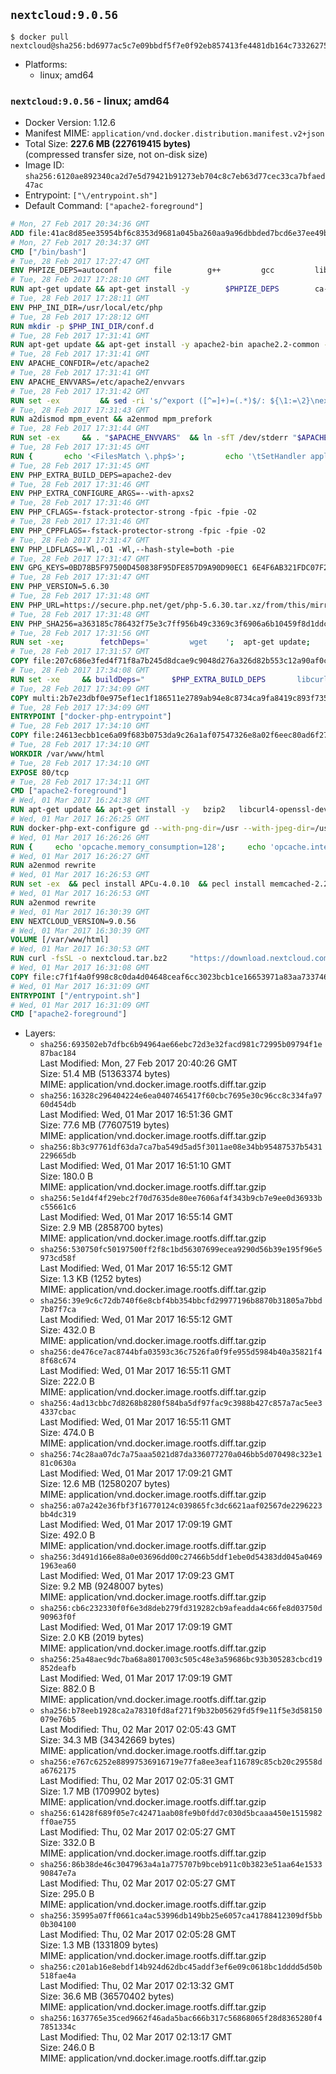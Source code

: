 ## `nextcloud:9.0.56`

```console
$ docker pull nextcloud@sha256:bd6977ac5c7e09bbdf5f7e0f92eb857413fe4481db164c73326275d0ec6623ee
```

-	Platforms:
	-	linux; amd64

### `nextcloud:9.0.56` - linux; amd64

-	Docker Version: 1.12.6
-	Manifest MIME: `application/vnd.docker.distribution.manifest.v2+json`
-	Total Size: **227.6 MB (227619415 bytes)**  
	(compressed transfer size, not on-disk size)
-	Image ID: `sha256:6120ae892340ca2d7e5d79421b91273eb704c8c7eb63d77cec33ca7bfaed47ac`
-	Entrypoint: `["\/entrypoint.sh"]`
-	Default Command: `["apache2-foreground"]`

```dockerfile
# Mon, 27 Feb 2017 20:34:36 GMT
ADD file:41ac8d85ee35954bf6c8353d9681a045ba260aa9a96dbbded7bcd6e37ee49bea in / 
# Mon, 27 Feb 2017 20:34:37 GMT
CMD ["/bin/bash"]
# Tue, 28 Feb 2017 17:27:47 GMT
ENV PHPIZE_DEPS=autoconf 		file 		g++ 		gcc 		libc-dev 		make 		pkg-config 		re2c
# Tue, 28 Feb 2017 17:28:10 GMT
RUN apt-get update && apt-get install -y 		$PHPIZE_DEPS 		ca-certificates 		curl 		libedit2 		libsqlite3-0 		libxml2 		xz-utils 	--no-install-recommends && rm -r /var/lib/apt/lists/*
# Tue, 28 Feb 2017 17:28:11 GMT
ENV PHP_INI_DIR=/usr/local/etc/php
# Tue, 28 Feb 2017 17:28:12 GMT
RUN mkdir -p $PHP_INI_DIR/conf.d
# Tue, 28 Feb 2017 17:31:41 GMT
RUN apt-get update && apt-get install -y apache2-bin apache2.2-common --no-install-recommends && rm -rf /var/lib/apt/lists/*
# Tue, 28 Feb 2017 17:31:41 GMT
ENV APACHE_CONFDIR=/etc/apache2
# Tue, 28 Feb 2017 17:31:41 GMT
ENV APACHE_ENVVARS=/etc/apache2/envvars
# Tue, 28 Feb 2017 17:31:42 GMT
RUN set -ex 		&& sed -ri 's/^export ([^=]+)=(.*)$/: ${\1:=\2}\nexport \1/' "$APACHE_ENVVARS" 		&& . "$APACHE_ENVVARS" 	&& for dir in 		"$APACHE_LOCK_DIR" 		"$APACHE_RUN_DIR" 		"$APACHE_LOG_DIR" 		/var/www/html 	; do 		rm -rvf "$dir" 		&& mkdir -p "$dir" 		&& chown -R "$APACHE_RUN_USER:$APACHE_RUN_GROUP" "$dir"; 	done
# Tue, 28 Feb 2017 17:31:43 GMT
RUN a2dismod mpm_event && a2enmod mpm_prefork
# Tue, 28 Feb 2017 17:31:44 GMT
RUN set -ex 	&& . "$APACHE_ENVVARS" 	&& ln -sfT /dev/stderr "$APACHE_LOG_DIR/error.log" 	&& ln -sfT /dev/stdout "$APACHE_LOG_DIR/access.log" 	&& ln -sfT /dev/stdout "$APACHE_LOG_DIR/other_vhosts_access.log"
# Tue, 28 Feb 2017 17:31:45 GMT
RUN { 		echo '<FilesMatch \.php$>'; 		echo '\tSetHandler application/x-httpd-php'; 		echo '</FilesMatch>'; 		echo; 		echo 'DirectoryIndex disabled'; 		echo 'DirectoryIndex index.php index.html'; 		echo; 		echo '<Directory /var/www/>'; 		echo '\tOptions -Indexes'; 		echo '\tAllowOverride All'; 		echo '</Directory>'; 	} | tee "$APACHE_CONFDIR/conf-available/docker-php.conf" 	&& a2enconf docker-php
# Tue, 28 Feb 2017 17:31:45 GMT
ENV PHP_EXTRA_BUILD_DEPS=apache2-dev
# Tue, 28 Feb 2017 17:31:46 GMT
ENV PHP_EXTRA_CONFIGURE_ARGS=--with-apxs2
# Tue, 28 Feb 2017 17:31:46 GMT
ENV PHP_CFLAGS=-fstack-protector-strong -fpic -fpie -O2
# Tue, 28 Feb 2017 17:31:46 GMT
ENV PHP_CPPFLAGS=-fstack-protector-strong -fpic -fpie -O2
# Tue, 28 Feb 2017 17:31:47 GMT
ENV PHP_LDFLAGS=-Wl,-O1 -Wl,--hash-style=both -pie
# Tue, 28 Feb 2017 17:31:47 GMT
ENV GPG_KEYS=0BD78B5F97500D450838F95DFE857D9A90D90EC1 6E4F6AB321FDC07F2C332E3AC2BF0BC433CFC8B3
# Tue, 28 Feb 2017 17:31:47 GMT
ENV PHP_VERSION=5.6.30
# Tue, 28 Feb 2017 17:31:48 GMT
ENV PHP_URL=https://secure.php.net/get/php-5.6.30.tar.xz/from/this/mirror PHP_ASC_URL=https://secure.php.net/get/php-5.6.30.tar.xz.asc/from/this/mirror
# Tue, 28 Feb 2017 17:31:48 GMT
ENV PHP_SHA256=a363185c786432f75e3c7ff956b49c3369c3f6906a6b10459f8d1ddc22f70805 PHP_MD5=68753955a8964ae49064c6424f81eb3e
# Tue, 28 Feb 2017 17:31:56 GMT
RUN set -xe; 		fetchDeps=' 		wget 	'; 	apt-get update; 	apt-get install -y --no-install-recommends $fetchDeps; 	rm -rf /var/lib/apt/lists/*; 		mkdir -p /usr/src; 	cd /usr/src; 		wget -O php.tar.xz "$PHP_URL"; 		if [ -n "$PHP_SHA256" ]; then 		echo "$PHP_SHA256 *php.tar.xz" | sha256sum -c -; 	fi; 	if [ -n "$PHP_MD5" ]; then 		echo "$PHP_MD5 *php.tar.xz" | md5sum -c -; 	fi; 		if [ -n "$PHP_ASC_URL" ]; then 		wget -O php.tar.xz.asc "$PHP_ASC_URL"; 		export GNUPGHOME="$(mktemp -d)"; 		for key in $GPG_KEYS; do 			gpg --keyserver ha.pool.sks-keyservers.net --recv-keys "$key"; 		done; 		gpg --batch --verify php.tar.xz.asc php.tar.xz; 		rm -r "$GNUPGHOME"; 	fi; 		apt-get purge -y --auto-remove $fetchDeps
# Tue, 28 Feb 2017 17:31:57 GMT
COPY file:207c686e3fed4f71f8a7b245d8dcae9c9048d276a326d82b553c12a90af0c0ca in /usr/local/bin/ 
# Tue, 28 Feb 2017 17:34:08 GMT
RUN set -xe 	&& buildDeps=" 		$PHP_EXTRA_BUILD_DEPS 		libcurl4-openssl-dev 		libedit-dev 		libsqlite3-dev 		libssl-dev 		libxml2-dev 	" 	&& apt-get update && apt-get install -y $buildDeps --no-install-recommends && rm -rf /var/lib/apt/lists/* 		&& export CFLAGS="$PHP_CFLAGS" 		CPPFLAGS="$PHP_CPPFLAGS" 		LDFLAGS="$PHP_LDFLAGS" 	&& docker-php-source extract 	&& cd /usr/src/php 	&& ./configure 		--with-config-file-path="$PHP_INI_DIR" 		--with-config-file-scan-dir="$PHP_INI_DIR/conf.d" 				--disable-cgi 				--enable-ftp 		--enable-mbstring 		--enable-mysqlnd 				--with-curl 		--with-libedit 		--with-openssl 		--with-zlib 				$PHP_EXTRA_CONFIGURE_ARGS 	&& make -j "$(nproc)" 	&& make install 	&& { find /usr/local/bin /usr/local/sbin -type f -executable -exec strip --strip-all '{}' + || true; } 	&& make clean 	&& docker-php-source delete 		&& apt-get purge -y --auto-remove -o APT::AutoRemove::RecommendsImportant=false $buildDeps
# Tue, 28 Feb 2017 17:34:09 GMT
COPY multi:2b7e23dbf0e975ef1ec1f186511e2789ab94e8c8734ca9fa8419c893f7357d6c in /usr/local/bin/ 
# Tue, 28 Feb 2017 17:34:09 GMT
ENTRYPOINT ["docker-php-entrypoint"]
# Tue, 28 Feb 2017 17:34:10 GMT
COPY file:24613ecbb1ce6a09f683b0753da9c26a1af07547326e8a02f6eec80ad6f2774a in /usr/local/bin/ 
# Tue, 28 Feb 2017 17:34:10 GMT
WORKDIR /var/www/html
# Tue, 28 Feb 2017 17:34:10 GMT
EXPOSE 80/tcp
# Tue, 28 Feb 2017 17:34:11 GMT
CMD ["apache2-foreground"]
# Wed, 01 Mar 2017 16:24:38 GMT
RUN apt-get update && apt-get install -y   bzip2   libcurl4-openssl-dev   libfreetype6-dev   libicu-dev   libjpeg-dev   libldap2-dev   libmcrypt-dev   libmemcached-dev   libpng12-dev   libpq-dev   libxml2-dev   && rm -rf /var/lib/apt/lists/*
# Wed, 01 Mar 2017 16:26:25 GMT
RUN docker-php-ext-configure gd --with-png-dir=/usr --with-jpeg-dir=/usr   && docker-php-ext-configure ldap --with-libdir=lib/x86_64-linux-gnu   && docker-php-ext-install gd exif intl mbstring mcrypt ldap mysql opcache pdo_mysql pdo_pgsql pgsql zip
# Wed, 01 Mar 2017 16:26:26 GMT
RUN {     echo 'opcache.memory_consumption=128';     echo 'opcache.interned_strings_buffer=8';     echo 'opcache.max_accelerated_files=4000';     echo 'opcache.revalidate_freq=60';     echo 'opcache.fast_shutdown=1';     echo 'opcache.enable_cli=1';   } > /usr/local/etc/php/conf.d/opcache-recommended.ini
# Wed, 01 Mar 2017 16:26:27 GMT
RUN a2enmod rewrite
# Wed, 01 Mar 2017 16:26:53 GMT
RUN set -ex  && pecl install APCu-4.0.10  && pecl install memcached-2.2.0  && pecl install redis-2.2.8  && docker-php-ext-enable apcu redis memcached
# Wed, 01 Mar 2017 16:26:53 GMT
RUN a2enmod rewrite
# Wed, 01 Mar 2017 16:30:39 GMT
ENV NEXTCLOUD_VERSION=9.0.56
# Wed, 01 Mar 2017 16:30:39 GMT
VOLUME [/var/www/html]
# Wed, 01 Mar 2017 16:30:53 GMT
RUN curl -fsSL -o nextcloud.tar.bz2     "https://download.nextcloud.com/server/releases/nextcloud-${NEXTCLOUD_VERSION}.tar.bz2"  && curl -fsSL -o nextcloud.tar.bz2.asc     "https://download.nextcloud.com/server/releases/nextcloud-${NEXTCLOUD_VERSION}.tar.bz2.asc"  && export GNUPGHOME="$(mktemp -d)"  && gpg --keyserver ha.pool.sks-keyservers.net --recv-keys 28806A878AE423A28372792ED75899B9A724937A  && gpg --batch --verify nextcloud.tar.bz2.asc nextcloud.tar.bz2  && rm -r "$GNUPGHOME" nextcloud.tar.bz2.asc  && tar -xjf nextcloud.tar.bz2 -C /usr/src/  && rm nextcloud.tar.bz2
# Wed, 01 Mar 2017 16:31:08 GMT
COPY file:c7f1f4a0f998c8c0da4d04648ceaf6cc3023bcb1ce16653971a83aa733746efc in /entrypoint.sh 
# Wed, 01 Mar 2017 16:31:09 GMT
ENTRYPOINT ["/entrypoint.sh"]
# Wed, 01 Mar 2017 16:31:09 GMT
CMD ["apache2-foreground"]
```

-	Layers:
	-	`sha256:693502eb7dfbc6b94964ae66ebc72d3e32facd981c72995b09794f1e87bac184`  
		Last Modified: Mon, 27 Feb 2017 20:40:26 GMT  
		Size: 51.4 MB (51363374 bytes)  
		MIME: application/vnd.docker.image.rootfs.diff.tar.gzip
	-	`sha256:16328c296404224e6ea0407465417f60cbc7695e30c96cc8c334fa9760d454db`  
		Last Modified: Wed, 01 Mar 2017 16:51:36 GMT  
		Size: 77.6 MB (77607519 bytes)  
		MIME: application/vnd.docker.image.rootfs.diff.tar.gzip
	-	`sha256:8b3c97761df63da7ca7ba549d5ad5f3011ae08e34bb95487537b5431229665db`  
		Last Modified: Wed, 01 Mar 2017 16:51:10 GMT  
		Size: 180.0 B  
		MIME: application/vnd.docker.image.rootfs.diff.tar.gzip
	-	`sha256:5e1d4f4f29ebc2f70d7635de80ee7606af4f343b9cb7e9ee0d36933bc55661c6`  
		Last Modified: Wed, 01 Mar 2017 16:55:14 GMT  
		Size: 2.9 MB (2858700 bytes)  
		MIME: application/vnd.docker.image.rootfs.diff.tar.gzip
	-	`sha256:530750fc50197500ff2f8c1bd56307699ecea9290d56b39e195f96e5973cd58f`  
		Last Modified: Wed, 01 Mar 2017 16:55:12 GMT  
		Size: 1.3 KB (1252 bytes)  
		MIME: application/vnd.docker.image.rootfs.diff.tar.gzip
	-	`sha256:39e9c6c72db740f6e8cbf4bb354bbcfd29977196b8870b31805a7bbd7b87f7ca`  
		Last Modified: Wed, 01 Mar 2017 16:55:12 GMT  
		Size: 432.0 B  
		MIME: application/vnd.docker.image.rootfs.diff.tar.gzip
	-	`sha256:de476ce7ac8744bfa03593c36c7526fa0f9fe955d5984b40a35821f48f68c674`  
		Last Modified: Wed, 01 Mar 2017 16:55:11 GMT  
		Size: 222.0 B  
		MIME: application/vnd.docker.image.rootfs.diff.tar.gzip
	-	`sha256:4ad13cbbc7d8268b8280f584ba5df97fac9c3988b427c857a7ac5ee34337cbac`  
		Last Modified: Wed, 01 Mar 2017 16:55:11 GMT  
		Size: 474.0 B  
		MIME: application/vnd.docker.image.rootfs.diff.tar.gzip
	-	`sha256:74c28aa07dc7a75aaa5021d87da336077270a046bb5d070498c323e181c0630a`  
		Last Modified: Wed, 01 Mar 2017 17:09:21 GMT  
		Size: 12.6 MB (12580207 bytes)  
		MIME: application/vnd.docker.image.rootfs.diff.tar.gzip
	-	`sha256:a07a242e36fbf3f16770124c039865fc3dc6621aaf02567de2296223bb4dc319`  
		Last Modified: Wed, 01 Mar 2017 17:09:19 GMT  
		Size: 492.0 B  
		MIME: application/vnd.docker.image.rootfs.diff.tar.gzip
	-	`sha256:3d491d166e88a0e03696dd00c27466b5ddf1ebe0d54383dd045a04691963ea60`  
		Last Modified: Wed, 01 Mar 2017 17:09:23 GMT  
		Size: 9.2 MB (9248007 bytes)  
		MIME: application/vnd.docker.image.rootfs.diff.tar.gzip
	-	`sha256:cb6c232330f0f6e3d8deb279fd319282cb9afeadda4c66fe8d03750d90963f0f`  
		Last Modified: Wed, 01 Mar 2017 17:09:19 GMT  
		Size: 2.0 KB (2019 bytes)  
		MIME: application/vnd.docker.image.rootfs.diff.tar.gzip
	-	`sha256:25a48aec9dc7ba68a8017003c505c48e3a59686bc93b305283cbcd19852deafb`  
		Last Modified: Wed, 01 Mar 2017 17:09:19 GMT  
		Size: 882.0 B  
		MIME: application/vnd.docker.image.rootfs.diff.tar.gzip
	-	`sha256:b78eeb1928ca2a78310fd8af271f9b32b05629fd5f9e11f5e3d58150079e76b5`  
		Last Modified: Thu, 02 Mar 2017 02:05:43 GMT  
		Size: 34.3 MB (34342669 bytes)  
		MIME: application/vnd.docker.image.rootfs.diff.tar.gzip
	-	`sha256:e767c6252e88997536916719e77fa8ee3eaf116789c85cb20c29558da6762175`  
		Last Modified: Thu, 02 Mar 2017 02:05:31 GMT  
		Size: 1.7 MB (1709902 bytes)  
		MIME: application/vnd.docker.image.rootfs.diff.tar.gzip
	-	`sha256:61428f689f05e7c42471aab08fe9b0fdd7c030d5bcaaa450e1515982ff0ae755`  
		Last Modified: Thu, 02 Mar 2017 02:05:27 GMT  
		Size: 332.0 B  
		MIME: application/vnd.docker.image.rootfs.diff.tar.gzip
	-	`sha256:86b38de46c3047963a4a1a775707b9bceb911c0b3823e51aa64e153390847e7a`  
		Last Modified: Thu, 02 Mar 2017 02:05:27 GMT  
		Size: 295.0 B  
		MIME: application/vnd.docker.image.rootfs.diff.tar.gzip
	-	`sha256:35995a07ff0661ca4ac53996db149bb25e6057ca41788412309df5bb0b304100`  
		Last Modified: Thu, 02 Mar 2017 02:05:28 GMT  
		Size: 1.3 MB (1331809 bytes)  
		MIME: application/vnd.docker.image.rootfs.diff.tar.gzip
	-	`sha256:c201ab16e8ebdf14b924d62dbc45addf3ef6e09c0618bc1dddd5d50b518fae4a`  
		Last Modified: Thu, 02 Mar 2017 02:13:32 GMT  
		Size: 36.6 MB (36570402 bytes)  
		MIME: application/vnd.docker.image.rootfs.diff.tar.gzip
	-	`sha256:1637765e35ced9662f46ada5bac666b317c56868065f28d8365280f47851334c`  
		Last Modified: Thu, 02 Mar 2017 02:13:17 GMT  
		Size: 246.0 B  
		MIME: application/vnd.docker.image.rootfs.diff.tar.gzip
